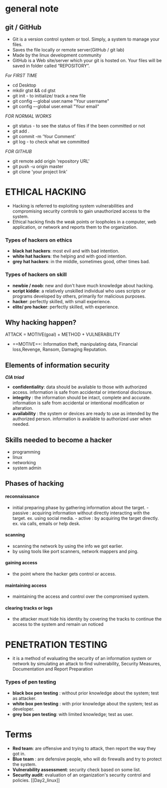 # general note
## git / GitHub 
- Git is a version control system or tool. Simply, a system to manage your files.
- Saves the file locally or remote server(GitHub / git lab)
- Made by the linux development community
- GitHub is a Web site/server which your git is hosted on. Your files will be saved in folder called “REPOSITORY”.

*For FIRST TIME*
- cd Desktop
- mkdir gtst && cd gtst
- git init - to initialize/ track a new file
- git config –-global user.name "Your username"
- git config –-global user.email "Your email"

*FOR NORMAL WORKS*
- git status - to see the status of files if the been committed or not
- git add .
- git commit -m ‘Your Comment’   
- git log - to check what we committed
    
*FOR GITHUB*
- git remote add origin 'repository URL'
- git push -u origin master
- git clone 'your project link'
    
# ETHICAL HACKING
- Hacking is referred to exploiting system vulnerabilities and compromising security controls to gain unauthorized access to the system.
- Ethical hacking finds the weak points or loopholes in a computer, web application, or network and reports them to the organization.
### Types of hackers on ethics
- **black hat hackers**: most evil and with bad intention.
- **white hat hackers**: the helping and with good intention.
- **grey hat hackers**: in the middle, sometimes good, other times bad.

### Types of hackers on skill
- **newbie / noob**: new and don't have much knowledge about hacking.
- **script kiddie**: a relatively unskilled individual who uses scripts or programs developed by others, primarily for malicious purposes.
- **hacker**: perfectly skilled, with small experience.
- **elite/ pro hacker**: perfectly skilled, with experience.

## Why hacking happen?

ATTACK = MOTIVE(goal) + METHOD + VULNERABILITY 
- ==MOTIVE==: Information theft, manipulating data, Financial loss,Revenge, Ransom, Damaging Reputation.

## Elements of information security
***CIA triad*** 
- **confidentiality**: data should be available to those with authorized access. information is safe from accidental or intentional disclosure.
- **integrity** : the information should be intact, complete and accurate. information is safe from accidental or intentional modification or alteration. 
- **availability** : the system or devices are ready to use as intended by the authorized person. information is available to authorized user when needed.

## Skills needed to become a hacker
- programming
- linux
- networking
- system admin

## Phases of hacking
#### reconnaissance
- initial preparing phase by gathering information about the target.
        - passive : acquiring information without directly interacting with the target. ex.  using social media.
        - active : by acquiring the target directly. ex. via calls, emails or help desk.
#### scanning
- scanning the network by using the info we got earlier.
- by using tools like port scanners, network mappers and ping. 
#### gaining access
- the point where the hacker gets control or access.
#### maintaining access
- maintaining the access and control over the compromised system.
#### clearing tracks or logs
- the attacker must hide his identity by covering the tracks to continue the access to the system and remain un noticed 


# PENETRATION TESTING
- it is a method of evaluating the security of an information system or network by simulating an attack to find vulnerability, Security Measures, Documentation and Report Preparation
### Types of pen testing
- **black box pen testing** : without prior knowledge about the system; test as attacker.
- **white box pen testing** : with prior knowledge about the system; test as developer.
- **grey box pen testing**: with limited knowledge; test as user.

# Terms
- **Red team**: are offensive and trying to attack, then report the way they got in.
- **Blue team** : are defensive people, who will do firewalls and try to protect the system.
- **Vulnerability assessment**: security check based on some list.
- **Security audit**: evaluation of an organization's security control and policies.
[[Day2_linux]]